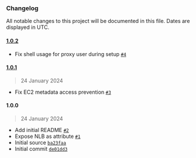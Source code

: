 ### Changelog

All notable changes to this project will be documented in this file. Dates are displayed in UTC.

#### [1.0.2](https://github.com/isotoma/ec2-bastion-cdk/compare/1.0.1...1.0.2)

- Fix shell usage for proxy user during setup [`#4`](https://github.com/isotoma/ec2-bastion-cdk/pull/4)

#### [1.0.1](https://github.com/isotoma/ec2-bastion-cdk/compare/1.0.0...1.0.1)

> 24 January 2024

- Fix EC2 metadata access prevention [`#3`](https://github.com/isotoma/ec2-bastion-cdk/pull/3)

#### 1.0.0

> 24 January 2024

- Add initial README [`#2`](https://github.com/isotoma/ec2-bastion-cdk/pull/2)
- Expose NLB as attribute [`#1`](https://github.com/isotoma/ec2-bastion-cdk/pull/1)
- Initial source [`ba23faa`](https://github.com/isotoma/ec2-bastion-cdk/commit/ba23faa645675a61015f44d0e996c8d90c5a8a27)
- Initial commit [`de01dd3`](https://github.com/isotoma/ec2-bastion-cdk/commit/de01dd30308441b100867e2f6465addd42e4798e)
